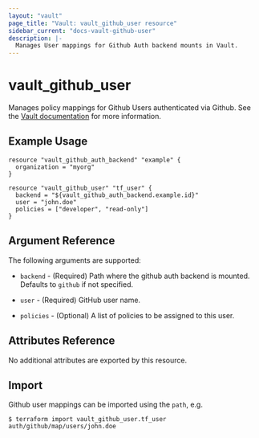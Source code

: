 ```yaml
---
layout: "vault"
page_title: "Vault: vault_github_user resource"
sidebar_current: "docs-vault-github-user"
description: |-
  Manages User mappings for Github Auth backend mounts in Vault.
---
```


# vault\_github\_user

Manages policy mappings for Github Users authenticated via Github. See the [Vault 
documentation](https://www.vaultproject.io/docs/auth/github.html) for more
information.

## Example Usage

```hcl
resource "vault_github_auth_backend" "example" {
  organization = "myorg"
}

resource "vault_github_user" "tf_user" {
  backend = "${vault_github_auth_backend.example.id}"
  user = "john.doe"
  policies = ["developer", "read-only"]
}
```

## Argument Reference

The following arguments are supported:

* `backend` - (Required) Path where the github auth backend is mounted. Defaults to `github` 
  if not specified.

* `user` - (Required) GitHub user name.

* `policies` - (Optional) A list of policies to be assigned to this user.

## Attributes Reference

No additional attributes are exported by this resource.

## Import

Github user mappings can be imported using the `path`, e.g.

```
$ terraform import vault_github_user.tf_user auth/github/map/users/john.doe
```
